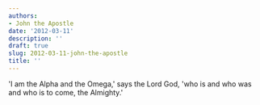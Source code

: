 ```yaml
---
authors:
- John the Apostle
date: '2012-03-11'
description: ''
draft: true
slug: 2012-03-11-john-the-apostle
title: ''
---
```

'I am the Alpha and the Omega,' says the Lord God, 'who is and who was and who is to come, the Almighty.'



